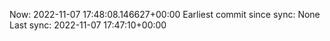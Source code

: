 Now: 2022-11-07 17:48:08.146627+00:00 Earliest commit since sync: None Last sync: 2022-11-07 17:47:10+00:00

